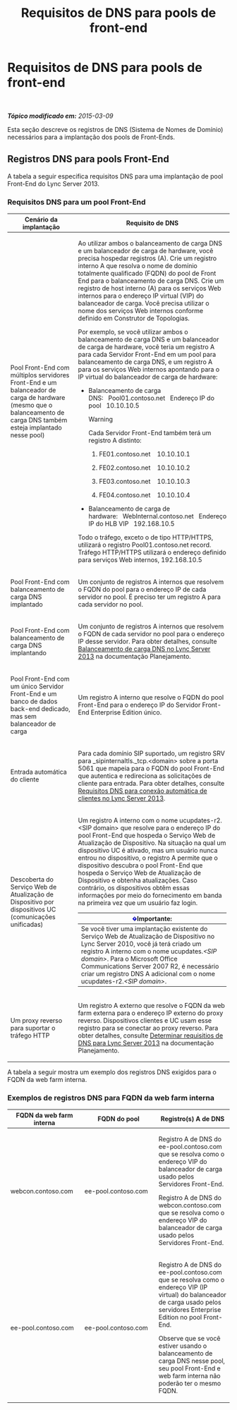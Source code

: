 ﻿---
title: Requisitos de DNS para pools de front-end
TOCTitle: Requisitos de DNS para pools de front-end
ms:assetid: ba28919c-fbbe-4c54-8bf9-2b0cd3fa39c7
ms:mtpsurl: https://technet.microsoft.com/pt-br/library/Gg412910(v=OCS.15)
ms:contentKeyID: 49307913
ms.date: 05/19/2016
mtps_version: v=OCS.15
ms.translationtype: HT
---

# Requisitos de DNS para pools de front-end

 

_**Tópico modificado em:** 2015-03-09_

Esta seção descreve os registros de DNS (Sistema de Nomes de Domínio) necessários para a implantação dos pools de Front-Ends.

## Registros DNS para pools Front-End

A tabela a seguir especifica requisitos DNS para uma implantação de pool Front-End do Lync Server 2013.

### Requisitos DNS para um pool Front-End

<table>
<colgroup>
<col style="width: 50%" />
<col style="width: 50%" />
</colgroup>
<thead>
<tr class="header">
<th>Cenário da implantação</th>
<th>Requisito de DNS</th>
</tr>
</thead>
<tbody>
<tr class="odd">
<td><p>Pool Front-End com múltiplos servidores Front-End e um balanceador de carga de hardware (mesmo que o balanceamento de carga DNS também esteja implantado nesse pool)</p></td>
<td><p>Ao utilizar ambos o balanceamento de carga DNS e um balanceador de carga de hardware, você precisa hospedar registros (A). Crie um registro interno A que resolva o nome de domínio totalmente qualificado (FQDN) do pool de Front End para o balanceamento de carga DNS. Crie um registro de host interno (A) para os serviços Web internos para o endereço IP virtual (VIP) do balanceador de carga. Você precisa utilizar o nome dos serviços Web internos conforme definido em Construtor de Topologias.</p>
<p>Por exemplo, se você utilizar ambos o balanceamento de carga DNS e um balanceador de carga de hardware, você teria um registro A para cada Servidor Front-End em um pool para balanceamento de carga DNS, e um registro A para os serviços Web internos apontando para o IP virtual do balanceador de carga de hardware:</p>
<ul>
<li><p>Balanceamento de carga DNS:   Pool01.contoso.net   Endereço IP do pool   10.10.10.5</p>
<div class="alert">

> [!WARNING]
> Cada Servidor Front-End também terá um registro A distinto:


</div>
<ol>
<li><p>FE01.contoso.net    10.10.10.1</p></li>
<li><p>FE02.contoso.net    10.10.10.2</p></li>
<li><p>FE03.contoso.net    10.10.10.3</p></li>
<li><p>FE04.contoso.net    10.10.10.4</p></li>
</ol></li>
<li><p>Balanceamento de carga de hardware:   WebInternal.contoso.net   Endereço IP do HLB VIP   192.168.10.5</p></li>
</ul>
<p>Todo o tráfego, exceto o de tipo HTTP/HTTPS, utilizará o registro Pool01.contoso.net record. Tráfego HTTP/HTTPS utilizará o endereço definido para serviços Web internos, 192.168.10.5</p></td>
</tr>
<tr class="even">
<td><p>Pool Front-End com balanceamento de carga DNS implantado</p></td>
<td><p>Um conjunto de registros A internos que resolvem o FQDN do pool para o endereço IP de cada servidor no pool. É preciso ter um registro A para cada servidor no pool.</p></td>
</tr>
<tr class="odd">
<td><p>Pool Front-End com balanceamento de carga DNS implantando</p></td>
<td><p>Um conjunto de registros A internos que resolvem o FQDN de cada servidor no pool para o endereço IP desse servidor. Para obter detalhes, consulte <a href="lync-server-2013-dns-load-balancing.md">Balanceamento de carga DNS no Lync Server 2013</a> na documentação Planejamento.</p></td>
</tr>
<tr class="even">
<td><p>Pool Front-End com um único Servidor Front-End e um banco de dados back-end dedicado, mas sem balanceador de carga</p></td>
<td><p>Um registro A interno que resolve o FQDN do pool Front-End para o endereço IP do Servidor Front-End Enterprise Edition único.</p>
<p></p></td>
</tr>
<tr class="odd">
<td><p>Entrada automática do cliente</p></td>
<td><p>Para cada domínio SIP suportado, um registro SRV para _sipinternaltls._tcp.&lt;domain&gt; sobre a porta 5061 que mapeia para o FQDN do pool Front-End que autentica e redireciona as solicitações de cliente para entrada. Para obter detalhes, consulte <a href="lync-server-2013-dns-requirements-for-automatic-client-sign-in.md">Requisitos DNS para conexão automática de clientes no Lync Server 2013</a>.</p></td>
</tr>
<tr class="even">
<td><p>Descoberta do Serviço Web de Atualização de Dispositivo por dispositivos UC (comunicações unificadas)</p></td>
<td><p>Um registro A interno com o nome ucupdates-r2.&lt;SIP domain&gt; que resolve para o endereço IP do pool Front-End que hospeda o Serviço Web de Atualização de Dispositivo. Na situação na qual um dispositivo UC é ativado, mas um usuário nunca entrou no dispositivo, o registro A permite que o dispositivo descubra o pool Front-End que hospeda o Serviço Web de Atualização de Dispositivo e obtenha atualizações. Caso contrário, os dispositivos obtêm essas informações por meio do fornecimento em banda na primeira vez que um usuário faz login.</p>
<div class="alert">
<table>
<thead>
<tr class="header">
<th><img src="images/Gg425939.important(OCS.15).gif" title="important" alt="important" />Importante:</th>
</tr>
</thead>
<tbody>
<tr class="odd">
<td>Se você tiver uma implantação existente do Serviço Web de Atualização de Dispositivo no Lync Server 2010, você já terá criado um registro A interno com o nome ucupdates.<em>&lt;SIP domain&gt;</em>. Para o Microsoft Office Communications Server 2007 R2, é necessário criar um registro DNS A adicional com o nome ucupdates-r2.<em>&lt;SIP domain&gt;</em>.</td>
</tr>
</tbody>
</table>

</div></td>
</tr>
<tr class="odd">
<td><p>Um proxy reverso para suportar o tráfego HTTP</p></td>
<td><p>Um registro A externo que resolve o FQDN da web farm externa para o endereço IP externo do proxy reverso. Dispositivos clientes e UC usam esse registro para se conectar ao proxy reverso. Para obter detalhes, consulte <a href="lync-server-2013-determine-dns-requirements.md">Determinar requisitios de DNS para Lync Server 2013</a> na documentação Planejamento.</p></td>
</tr>
</tbody>
</table>


A tabela a seguir mostra um exemplo dos registros DNS exigidos para o FQDN da web farm interna.

### Exemplos de registros DNS para FQDN da web farm interna

<table>
<colgroup>
<col style="width: 33%" />
<col style="width: 33%" />
<col style="width: 33%" />
</colgroup>
<thead>
<tr class="header">
<th>FQDN da web farm interna</th>
<th>FQDN do pool</th>
<th>Registro(s) A de DNS</th>
</tr>
</thead>
<tbody>
<tr class="odd">
<td><p>webcon.contoso.com</p></td>
<td><p>ee-pool.contoso.com</p></td>
<td><p>Registro A de DNS do ee-pool.contoso.com que se resolva como o endereço VIP do balanceador de carga usado pelos Servidores Front-End.</p>
<p>Registro A de DNS do webcon.contoso.com que se resolva como o endereço VIP do balanceador de carga usado pelos Servidores Front-End.</p></td>
</tr>
<tr class="even">
<td><p>ee-pool.contoso.com</p></td>
<td><p>ee-pool.contoso.com</p></td>
<td><p>Registro A de DNS do ee-pool.contoso.com que se resolva como o endereço VIP (IP virtual) do balanceador de carga usado pelos servidores Enterprise Edition no pool Front-End.</p>
<p>Observe que se você estiver usando o balanceamento de carga DNS nesse pool, seu pool Front-End e web farm interna não poderão ter o mesmo FQDN.</p></td>
</tr>
</tbody>
</table>


